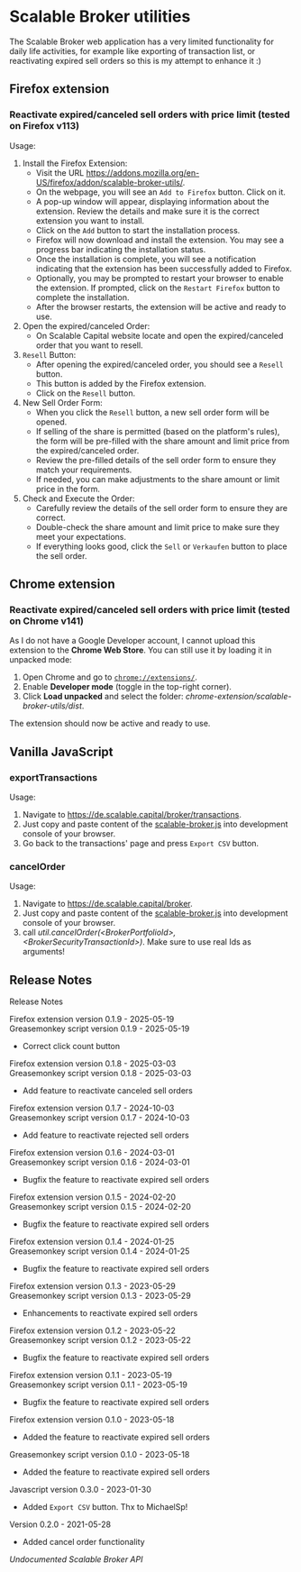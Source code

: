# Scalable Broker utilities

The Scalable Broker web application has a very limited functionality for daily life activities, for example like exporting of transaction list, or reactivating expired sell orders
so this is my attempt to enhance it :)

## Firefox extension
### Reactivate expired/canceled sell orders with price limit (tested on Firefox v113)
Usage:
1. Install the Firefox Extension:
   - Visit the URL https://addons.mozilla.org/en-US/firefox/addon/scalable-broker-utils/.
   - On the webpage, you will see an `Add to Firefox` button. Click on it.
   - A pop-up window will appear, displaying information about the extension. Review the details and make sure it is the correct extension you want to install.
   - Click on the `Add` button to start the installation process.
   - Firefox will now download and install the extension. You may see a progress bar indicating the installation status.
   - Once the installation is complete, you will see a notification indicating that the extension has been successfully added to Firefox.
   - Optionally, you may be prompted to restart your browser to enable the extension. If prompted, click on the `Restart Firefox` button to complete the installation.
   - After the browser restarts, the extension will be active and ready to use.
2. Open the expired/canceled Order:
   - On Scalable Capital website locate and open the expired/canceled order that you want to resell.
3. `Resell` Button:
   - After opening the expired/canceled order, you should see a `Resell` button.
   - This button is added by the Firefox extension.
   - Click on the `Resell` button.
4. New Sell Order Form:
   - When you click the `Resell` button, a new sell order form will be opened.
   - If selling of the share is permitted (based on the platform's rules), the form will be pre-filled with the share amount and limit price from the expired/canceled order.
   - Review the pre-filled details of the sell order form to ensure they match your requirements.
   - If needed, you can make adjustments to the share amount or limit price in the form.
5. Check and Execute the Order:
   - Carefully review the details of the sell order form to ensure they are correct.
   - Double-check the share amount and limit price to make sure they meet your expectations.
   - If everything looks good, click the `Sell` or `Verkaufen` button to place the sell order.

## Chrome extension
### Reactivate expired/canceled sell orders with price limit (tested on Chrome v141)
As I do not have a Google Developer account, I cannot upload this extension to the **Chrome Web Store**. You can still use it by loading it in unpacked mode:
1. Open Chrome and go to [`chrome://extensions/`](chrome://extensions/).
2. Enable **Developer mode** (toggle in the top-right corner).
3. Click **Load unpacked** and select the folder: *chrome-extension/scalable-broker-utils/dist*.

The extension should now be active and ready to use.

## Vanilla JavaScript
### exportTransactions

Usage:
1. Navigate to https://de.scalable.capital/broker/transactions.
2. Just copy and paste content of the [scalable-broker.js](src/scalable-broker.js) into development console of your browser.
3. Go back to the transactions' page and press `Export CSV` button.  

### cancelOrder

Usage:
1. Navigate to https://de.scalable.capital/broker.
2. Just copy and paste content of the [scalable-broker.js](src/scalable-broker.js) into development console of your browser.
3. call *util.cancelOrder(\<BrokerPortfolioId\>, \<BrokerSecurityTransactionId\>)*. Make sure to use real Ids as arguments!

## Release Notes

Release Notes

Firefox extension version 0.1.9 - 2025-05-19\
Greasemonkey script version 0.1.9 - 2025-05-19

+ Correct click count button

Firefox extension version 0.1.8 - 2025-03-03\
Greasemonkey script version 0.1.8 - 2025-03-03

+ Add feature to reactivate canceled sell orders

Firefox extension version 0.1.7 - 2024-10-03\
Greasemonkey script version 0.1.7 - 2024-10-03

+ Add feature to reactivate rejected sell orders

Firefox extension version 0.1.6 - 2024-03-01\
Greasemonkey script version 0.1.6 - 2024-03-01

+ Bugfix the feature to reactivate expired sell orders

Firefox extension version 0.1.5 - 2024-02-20\
Greasemonkey script version 0.1.5 - 2024-02-20

+ Bugfix the feature to reactivate expired sell orders

Firefox extension version 0.1.4 - 2024-01-25\
Greasemonkey script version 0.1.4 - 2024-01-25

+ Bugfix the feature to reactivate expired sell orders

Firefox extension version 0.1.3 - 2023-05-29\
Greasemonkey script version 0.1.3 - 2023-05-29

+ Enhancements to reactivate expired sell orders

Firefox extension version 0.1.2 - 2023-05-22\
Greasemonkey script version 0.1.2 - 2023-05-22

+ Bugfix the feature to reactivate expired sell orders

Firefox extension version 0.1.1 - 2023-05-19\
Greasemonkey script version 0.1.1 - 2023-05-19

+ Bugfix the feature to reactivate expired sell orders

Firefox extension version 0.1.0 - 2023-05-18

+ Added the feature to reactivate expired sell orders

Greasemonkey script version 0.1.0 - 2023-05-18

+ Added the feature to reactivate expired sell orders

Javascript version 0.3.0 - 2023-01-30

+ Added `Export CSV` button. Thx to MichaelSp!

Version 0.2.0 - 2021-05-28

+ Added cancel order functionality


*Undocumented Scalable Broker API*

